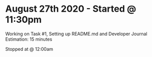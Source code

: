 # August 27th 2020 - Started @ 11:30pm

Working on Task #1, Setting up README.md and Developer Journal
Estimation: 15 minutes

Stopped at @ 12:00am
